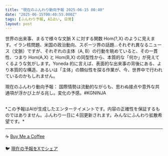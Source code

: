 ```yaml
---
title: "現在のふんわり動向予報 2025-06-15 00:40"
date: "2025-06-15T00:40:55.000Z"
tags: [ふんわり予報, AI占い, 日常]
layout: post
---
```


世界の出来事、まるで様々な文脈 X に対する関数 Hom(?,X) のように見えます。イラン核問題、米国の政治動向、スポーツ界の話題…それぞれ異なるニュース（文脈）ですが、それぞれの主体（A, B）の行動を眺めていると、その一貫性、つまり Hom(A,X) と Hom(B,X) の同型性から、本質的な「何か」が見えてくるような気がします。Yoneda 的に言えば、表面的な出来事の背後にある、より本質的な構造、あるいは「主体」の類似性を探る作業が、今、世界中で行われているのかもしれません。

現在のふんわり動向予報：
国際情勢は流動的ながらも、思わぬ接点や意外な共通項が浮かび上がる兆し。変化の予感。#KGNINJA

<br>
*この予報はAIが生成したエンターテイメントです。内容の正確性を保証するものではありません。ふんわり一日に４回更新されます。みんなにふんわり拡散希望です。*

---
☕️ [Buy Me a Coffee](https://www.buymeacoffee.com/kgninja)

🐦 [現在の予報をXでシェア](https://twitter.com/intent/tweet?text=%E7%8F%BE%E5%9C%A8%E3%81%AE%E3%81%B5%E3%82%93%E3%82%8F%E3%82%8A%E4%BA%88%E5%A0%B1%3A%20%E3%80%8C%E4%B8%96%E7%95%8C%E3%81%AE%E5%87%BA%E6%9D%A5%E4%BA%8B%E3%80%81%E3%81%BE%E3%82%8B%E3%81%A7%E6%A7%98%E3%80%85%E3%81%AA%E6%96%87%E8%84%88%20X%20%E3%81%AB%E5%AF%BE%E3%81%99%E3%82%8B%E9%96%A2%E6%95%B0%20Hom(%3F%2CX)%20%E3%81%AE%E3%82%88%E3%81%86%E3%81%AB%E8%A6%8B%E3%81%88%E3%81%BE%E3%81%99%E3%80%82%E3%80%8D%23KGNINJA%20%E7%B6%9A%E3%81%8D%E3%81%AF%E3%83%96%E3%83%AD%E3%82%B0%E3%81%A7%EF%BC%81%F0%9F%91%87&url=https%3A%2F%2Fkg-ninja.github.io%2FFunwariyoso%2F)
